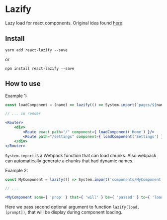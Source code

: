 # Lazify

Lazy load for react components.
Original idea found [here](https://dev.to/kayis/lazy-loaded-react-components-with-webpack-2).

## Install

```
yarn add react-lazify --save
```
or
```
npm install react-lazify --save
```

## How to use

Example 1:
```jsx
const loadComponent = (name) => lazify(() => System.import(`pages/${name}.jsx`));

// ... in render

<Router>
    <div>
        <Route exact path="/" component={ loadComponent('Home') }/>
        <Route path="/settings" component={ loadComponent('Settings') }/>
    </div>
</Router>
```

`System.import` is a Webpack function that can load chunks. Also webpack can automatically generate
 a chunks that had dynamic names.
 
Example 2:
```jsx
const MyComponent = lazify(() => System.import('components/MyComponent.jsx'), <Spinner />);

// ...

<MyComponent some={ 'prop' } that={ 'will' } be={ 'passed' } to={ 'loaded' } component />
```

Here we pass second optional argument to function `lazify(load, [prompt])`, that will be display
during component loading.

